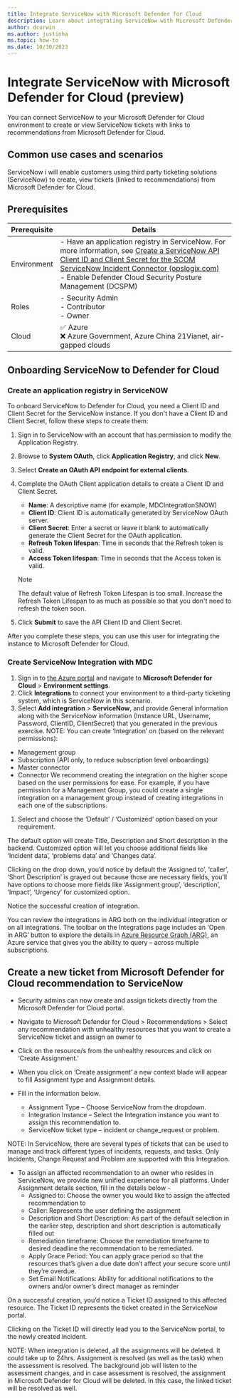 ```yaml
---
title: Integrate ServiceNow with Microsoft Defender for Cloud
description: Learn about integrating ServiceNow with Microsoft Defender for Cloud to protect Azure, hybrid, and multicloud machines.
author: dcurwin
ms.author: justinha
ms.topic: how-to
ms.date: 10/30/2023
---
```


# Integrate ServiceNow with Microsoft Defender for Cloud (preview)

You can connect ServiceNow to your Microsoft Defender for Cloud environment to create or view ServiceNow tickets with links to recommendations from Microsoft Defender for Cloud. 

## Common use cases and scenarios

ServiceNow i will enable customers using third party ticketing solutions (ServiceNow) to create, view tickets (linked to recommendations) from Microsoft Defender for Cloud. 

## Prerequisites

| Prerequisite | Details |
|--------------|---------|
| Environment  | - Have an application registry in ServiceNow. For more information, see [Create a ServiceNow API Client ID and Client Secret for the SCOM ServiceNow Incident Connector (opslogix.com)](https://www.opslogix.com/knowledgebase/servicenow/kb-create-a-servicenow-api-key-and-secret-for-the-scom-servicenow-incident-connector) <br>- Enable Defender Cloud Security Posture Management (DCSPM) |
| Roles  | - Security Admin<br>- Contributor<br>- Owner |
| Cloud  | &#x2705; Azure <br> &#10060; Azure Government, Azure China 21Vianet, air-gapped clouds |


## Onboarding ServiceNow to Defender for Cloud

### Create an application registry in ServiceNOW

To onboard ServiceNow to Defender for Cloud, you need a Client ID and Client Secret for the ServiceNow instance. If you don't have a Client ID and Client Secret, follow these steps 
to create them: 

1. Sign in to ServiceNow with an account that has permission to modify the Application Registry.
1. Browse to **System OAuth**, click **Application Registry**, and 
click **New**.
1. Select **Create an OAuth API endpoint for external clients**.
1. Complete the OAuth Client application details to create a Client ID and Client 
Secret.
   - **Name**: A descriptive name (for example, MDCIntegrationSNOW)
   - **Client ID**: Client ID is automatically generated by ServiceNow OAuth server.
   - **Client Secret**: Enter a secret or leave it blank to automatically generate the Client Secret for the OAuth application.
   - **Refresh Token lifespan**: Time in seconds that the Refresh token is valid. 
   - **Access Token lifespan**: Time in seconds that the Access token is valid.

   >[!NOTE]
   >The default value of Refresh Token Lifespan is too small. Increase the Refresh Token Lifespan to as much as possible so that you don't need to refresh the token soon.

1. Click **Submit** to save the API Client ID and Client Secret. 


After you complete these steps, you can use this user for integrating the instance to Microsoft Defender for Cloud.

### Create ServiceNow Integration with MDC

1. Sign in to [the Azure portal](https://aka.ms/integrations) and navigate to **Microsoft Defender for Cloud** > **Environment 
settings**.
1. Click **Integrations** to connect your environment to a third-party ticketing system, which is ServiceNow in this scenario.
1. Select **Add integration** > **ServiceNow**, and provide General information along with the ServiceNow information (Instance 
URL, Username, Password, ClientID, ClientSecret) that you generated in the previous exercise.
NOTE: You can create ‘Integration’ on (based on the relevant permissions): 
- Management group
- Subscription (API only, to reduce subscription level onboardings)
- Master connector
- Connector 
We recommend creating the integration on the higher scope based on the user permissions for ease. For example, if 
you have permission for a Management Group, you could create a single integration on a management group 
instead of creating integrations in each one of the subscriptions. 
1. Select and choose the ‘Default’ / ‘Customized’ option based on your requirement.

The default option will create Title, Description and Short description in the backend.
Customized option will let you choose additional fields like ‘Incident data’, ‘problems data’ and ‘Changes data’.

Clicking on the drop down, you’d notice by default the ‘Assigned to’, ‘caller’, ‘Short Description’ is grayed out because 
those are necessary fields, you’ll have options to choose more fields like ‘Assignment group’, ‘description’, ‘Impact’, 
‘Urgency’ for customized option.

Notice the successful creation of integration. 

You can review the integrations in ARG both on the individual integration or on all integrations. The toolbar on the 
Integrations page includes an ‘Open in ARG’ button to explore the details in [Azure Resource Graph (ARG)](/azure/governance/resource-graph/), an Azure 
service that gives you the ability to query – across multiple subscriptions.

## Create a new ticket from Microsoft Defender for Cloud recommendation to ServiceNow

- Security admins can now create and assign tickets directly from the Microsoft Defender for Cloud portal.
- Navigate to Microsoft Defender for Cloud > Recommendations > Select any recommendation with 
unhealthy resources that you want to create a ServiceNow ticket and assign an owner to 
- Click on the resource/s from the unhealthy resources and click on ‘Create Assignment.’

- When you click on ‘Create assignment’ a new context blade will appear to fill Assignment type and 
Assignment details. 
- Fill in the information below. 
  - Assignment Type – Choose ServiceNow from the dropdown.
  - Integration Instance – Select the Integration instance you want to assign this recommendation to.
  - ServiceNow ticket type – incident or change_request or problem.

NOTE: In ServiceNow, there are several types of tickets that can be used to manage and track different types of 
incidents, requests, and tasks. Only Incidents, Change Request and Problem are supported with this Integration. 

- To assign an affected recommendation to an owner who resides in ServiceNow, we provide new unified 
experience for all platforms. 
  Under Assignment details section, fill in the details below - 
  - Assigned to: Choose the owner you would like to assign the affected recommendation to 
  - Caller: Represents the user defining the assignment 
  - Description and Short Description: As part of the default selection in the earlier step, description 
and short description is automatically filled out 
  - Remediation timeframe: Choose the remediation timeframe to desired deadline the 
recommendation to be remediated. 
  - Apply Grace Period: You can apply grace period so that the resources that’s given a due date don’t 
affect your secure score until they’re overdue.
  - Set Email Notifications: Ability for additional notifications to the owners and/or owner’s direct 
manager as reminder


On a successful creation, you’d notice a Ticket ID assigned to this affected resource. The Ticket ID represents the 
ticket created in the ServiceNow portal.

Clicking on the Ticket ID will directly lead you to the ServiceNow portal, to the newly created incident.

NOTE: When integration is deleted, all the assignments will be deleted. It could take up to 24hrs. 
Assignment is resolved (as well as the task) when the assessment is resolved.
The background job will listen to the assessment changes, and in case assessment is resolved, the assignment in 
Microsoft Defender for Cloud will be deleted. In this case, the linked ticket will be resolved as well.